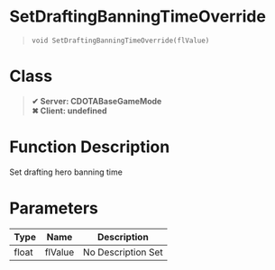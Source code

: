 # SetDraftingBanningTimeOverride
> `void SetDraftingBanningTimeOverride(flValue)`
# Class
> __✔ Server: CDOTABaseGameMode__  
> __✖ Client: undefined__  
# Function Description
Set drafting hero banning time
# Parameters
Type|Name|Description
--|--|--
float|flValue|No Description Set
